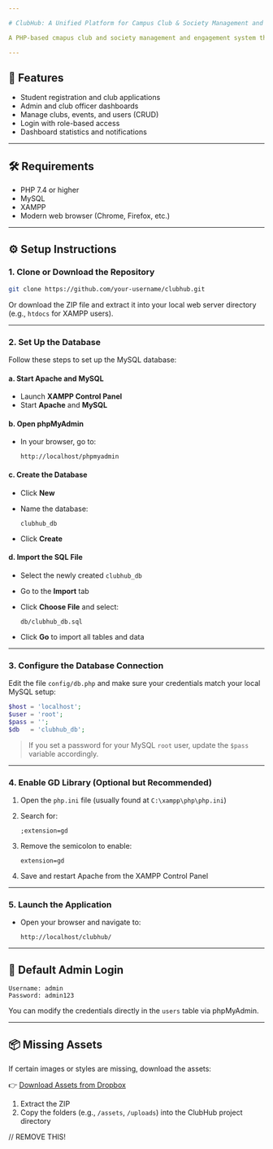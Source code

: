 ```yaml
---

# ClubHub: A Unified Platform for Campus Club & Society Management and Engagement

A PHP-based cmapus club and society management and engagement system that allows students to apply for clubs, while administrators and officers manage club records efficiently. Built using PHP, MySQL, HTML, CSS, JavaScript and Bootstrap.

---
```


## 📁 Features

- Student registration and club applications
- Admin and club officer dashboards
- Manage clubs, events, and users (CRUD)
- Login with role-based access
- Dashboard statistics and notifications

---

## 🛠️ Requirements

- PHP 7.4 or higher
- MySQL 
- XAMPP
- Modern web browser (Chrome, Firefox, etc.)

---

## ⚙️ Setup Instructions

### 1. Clone or Download the Repository

```bash
git clone https://github.com/your-username/clubhub.git
````

Or download the ZIP file and extract it into your local web server directory (e.g., `htdocs` for XAMPP users).

---

### 2. Set Up the Database

Follow these steps to set up the MySQL database:

#### a. Start Apache and MySQL

* Launch **XAMPP Control Panel**
* Start **Apache** and **MySQL**

#### b. Open phpMyAdmin

* In your browser, go to:

  ```
  http://localhost/phpmyadmin
  ```

#### c. Create the Database

* Click **New**
* Name the database:

  ```
  clubhub_db
  ```
* Click **Create**

#### d. Import the SQL File

* Select the newly created `clubhub_db`
* Go to the **Import** tab
* Click **Choose File** and select:

  ```
  db/clubhub_db.sql
  ```
* Click **Go** to import all tables and data

---

### 3. Configure the Database Connection

Edit the file `config/db.php` and make sure your credentials match your local MySQL setup:

```php
$host = 'localhost';
$user = 'root';
$pass = '';
$db   = 'clubhub_db';
```

> If you set a password for your MySQL `root` user, update the `$pass` variable accordingly.

---

### 4. Enable GD Library (Optional but Recommended)

1. Open the `php.ini` file (usually found at `C:\xampp\php\php.ini`)
2. Search for:

   ```
   ;extension=gd
   ```
3. Remove the semicolon to enable:

   ```
   extension=gd
   ```
4. Save and restart Apache from the XAMPP Control Panel

---

### 5. Launch the Application

* Open your browser and navigate to:

  ```
  http://localhost/clubhub/
  ```

---

## 👤 Default Admin Login

```
Username: admin
Password: admin123
```

You can modify the credentials directly in the `users` table via phpMyAdmin.

---

## 📦 Missing Assets

If certain images or styles are missing, download the assets:

👉 [Download Assets from Dropbox](https://www.dropbox.com/s/tocky9atdwtk1gs/scas_assets.zip?dl=1)

1. Extract the ZIP
2. Copy the folders (e.g., `/assets`, `/uploads`) into the ClubHub project directory

// REMOVE THIS!


